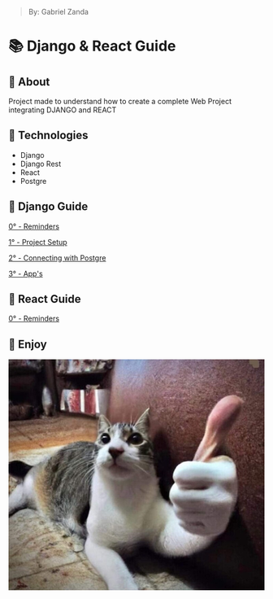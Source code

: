 > By: Gabriel Zanda

# 📚 Django & React Guide

## 📌 About

Project made to understand how to create a complete Web Project integrating DJANGO and REACT

## 📌 Technologies

-   Django
-   Django Rest
-   React
-   Postgre

## 📌 Django Guide

[0° - Reminders](/>%20DJANGO%20GUIDE/0.%20Reminders.md)

[1° - Project Setup](/>%20DJANGO%20GUIDE/1.%20Project%20Setup.md)

[2° - Connecting with Postgre](/>%20DJANGO%20GUIDE/2.%20Connecting%20With%20Postgre.md)

[3° - App's](/>%20DJANGO%20GUIDE/3.%20App's.md)

## 📌 React Guide

[0° - Reminders](/>%20REACT%20GUIDE/0.%20Reminders.md)

## 📌 Enjoy

![utitled](/Images/CatLike.jpg)
